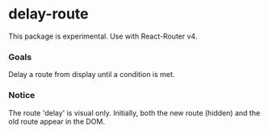 # delay-route

This package is experimental. Use with React-Router v4.

### Goals

Delay a route from display until a condition is met.

### Notice

The route 'delay' is visual only. Initially, both the new route (hidden) and the old route appear in the DOM.
